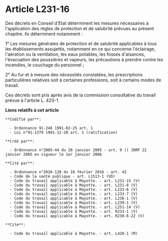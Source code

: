# Article L231-16

Des décrets en Conseil d'Etat déterminent les mesures nécessaires à l'application des règles de protection et de salubrité
prévues au présent chapitre. Ils déterminent notamment :

1° Les mesures générales de protection et de salubrité applicables à tous les établissements assujettis, notamment en ce qui
concerne l'éclairage, l'aération ou la ventilation, les eaux potables, les fosses d'aisances, l'évacuation des poussières et
vapeurs, les précautions à prendre contre les incendies, le couchage du personnel ;

2° Au fur et à mesure des nécessités constatées, les prescriptions particulières relatives soit à certaines professions, soit
à certains modes de travail.

Ces décrets sont pris après avis de la commission consultative du travail prévue à l'article L. 420-1.

**Liens relatifs à cet article**

	**Codifié par**:

	  - Ordonnance 91-246 1991-02-25 art. 1
	  - Loi n°91-1379 1991-12-28 art. 1 (ratification)

	**Créé par**:

	  - Ordonnance n°2005-44 du 20 janvier 2005 - art. 9 () JORF 22 janvier 2005 en vigueur le 1er janvier 2006

	**Cité par**:

	  - Ordonnance n°2016-128 du 10 février 2016 - art. 42
	  - Code de la santé publique - art. L1513-1 (VD)
	  - Code du travail applicable à Mayotte. - art. L231-15 (V)
	  - Code du travail applicable à Mayotte. - art. L231-8 (V)
	  - Code du travail applicable à Mayotte. - art. L233-6 (V)
	  - Code du travail applicable à Mayotte. - art. L233-7 (V)
	  - Code du travail applicable à Mayotte. - art. L236-1 (V)
	  - Code du travail applicable à Mayotte. - art. L239-1 (V)
	  - Code du travail applicable à Mayotte. - art. L251-14 (V)
	  - Code du travail applicable à Mayotte. - art. R233-1 (V)
	  - Code du travail applicable à Mayotte. - art. R238-6-22 (V)

	**Cite**:

	  - Code du travail applicable à Mayotte. - art. L420-1 (M)
